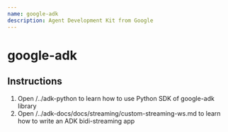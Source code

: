 ```yaml
---
name: google-adk
description: Agent Development Kit from Google
---
```


# google-adk

## Instructions
1. Open <repository root>/../adk-python to learn how to use Python SDK of google-adk library
2. Open <repository root>/../adk-docs/docs/streaming/custom-streaming-ws.md to learn how to write an ADK bidi-streaming app
